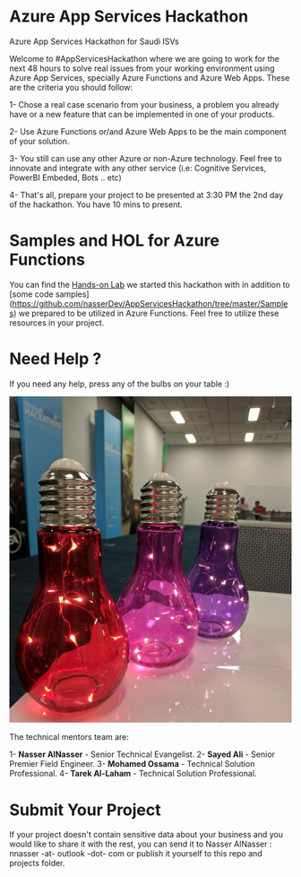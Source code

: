 # Azure App Services Hackathon

Azure App Services Hackathon for Saudi ISVs

Welcome to #AppServicesHackathon where we are going to work for the next 48 hours to solve real issues from your working environment using Azure App Services, specially Azure Functions and Azure Web Apps. These are the criteria you should follow:

1- Chose a real case scenario from your business,  a problem you already have or a new feature that can be implemented in one of your products.

2- Use Azure Functions or/and Azure Web Apps to be the main component of your solution.

3- You still can use any other Azure or non-Azure technology. Feel free to innovate and integrate with any other service (i.e: Cognitive Services, PowerBI Embeded, Bots .. etc)

4- That's all, prepare your project to be presented at 3:30 PM the 2nd day of the hackathon. You have 10 mins to present.



# Samples and HOL for Azure Functions

You can find the [Hands-on Lab](https://github.com/nasserDev/AppServicesHackathon/blob/master/HOL/README.md)  we started this hackathon with in addition to [some code samples] (https://github.com/nasserDev/AppServicesHackathon/tree/master/Samples) we prepared to be utilized in Azure Functions. Feel free to utilize these resources in your project.


# Need Help ?

If you need any help, press any of the bulbs on your table :)

![Help Me Bulbs](HOL/Images/bulb.jpg)

The technical mentors team are:

1- **Nasser AlNasser** - Senior Technical Evangelist.
2- **Sayed Ali** - Senior Premier Field Engineer.
3- **Mohamed Ossama** - Technical Solution Professional.
4- **Tarek Al-Laham** - Technical Solution Professional.   



# Submit Your Project

If your project doesn't contain sensitive data about your business and you would like to share it with the rest, you can send it to Nasser AlNasser : nnasser -at- outlook -dot- com or publish it yourself to this repo and projects folder.



